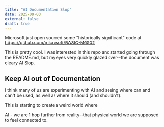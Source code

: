 ```yaml
---
title: "AI Documentation Slop"
date: 2025-09-03
external: false
draft: true
---
```


Microsoft just open sourced some "historically significant" code at https://github.com/microsoft/BASIC-M6502

This is pretty cool. I was interested in this repo and started going through the README.md, but my eyes very quickly glazed over--the document was cleary AI Slop.

## Keep AI out of Documentation

I think many of us are experimenting with AI and seeing where can and can't be used, as well as where it should (and shouldn't).

This is starting to create a weird world where

AI - we are 1 hop further from reality--that physical world we are supposed to feel connected to.
